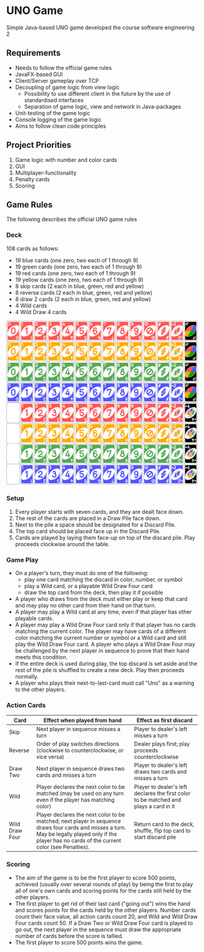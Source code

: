 # UNO Game
Simple Java-based UNO game developed the course software engineering 2

## Requirements
* Needs to follow the official game rules
* JavaFX-based GUI
* Client/Server gameplay over TCP
* Decoupling of game logic from view logic
    * Possibility to use different client in the future by the use of standardised interfaces
    * Separation of game logic, view and network in Java-packages
* Unit-testing of the game logic
* Console logging of the game logic
* Aims to follow clean code principles

## Project Priorities
1. Game logic with number and color cards
2. GUI
3. Multiplayer-functionality
4. Penalty cards
5. Scoring

## Game Rules
The following describes the official UNO game rules
### Deck
108 cards as follows:
* 19 blue cards (one zero, two each of 1 through 9)
* 19 green cards (one zero, two each of 1 through 9)
* 19 red cards (one zero, two each of 1 through 9)
* 19 yellow cards (one zero, two each of 1 through 9)
* 8 skip cards (2 each in blue, green, red and yellow)
* 8 reverse cards (2 each in blue, green, red and yellow)
* 8 draw 2 cards (2 each in blue, green, red and yellow)
* 4 Wild cards
* 4 Wild Draw 4 cards

![alt text](UNO_cards_deck.svg)

### Setup
1. Every player starts with seven cards, and they are dealt face down. 
2. The rest of the cards are placed in a Draw Pile face down. 
3. Next to the pile a space should be designated for a Discard Pile. 
4. The top card should be placed face up in the Discard Pile.
5. Cards are played by laying them face-up on top of the discard pile. Play proceeds clockwise around the table.


### Game Play
* On a player's turn, they must do one of the following:
    * play one card matching the discard in color, number, or symbol
    * play a Wild card, or a playable Wild Draw Four card
    * draw the top card from the deck, then play it if possible
* A player who draws from the deck must either play or keep that card and may play no other card from their hand on that turn.
* A player may play a Wild card at any time, even if that player has other playable cards.
* A player may play a Wild Draw Four card only if that player has no cards matching the current color. The player may have cards of a different color matching the current number or symbol or a Wild card and still play the Wild Draw Four card. A player who plays a Wild Draw Four may be challenged by the next player in sequence to prove that their hand meets this condition.
* If the entire deck is used during play, the top discard is set aside and the rest of the pile is shuffled to create a new deck. Play then proceeds normally.
* A player who plays their next-to-last-card must call "Uno" as a warning to the other players.

### Action Cards
| Card           | Effect when played from hand                                                                                                                                                                          | Effect as first discard                                                               |
|----------------|-------------------------------------------------------------------------------------------------------------------------------------------------------------------------------------------------------|---------------------------------------------------------------------------------------|
| Skip           | Next player in sequence misses a turn                                                                                                                                                                 | Player to dealer's left misses a turn                                                 |
| Reverse        | Order of play switches directions (clockwise to counterclockwise, or vice versa)                                                                                                                       | Dealer plays first; play proceeds counterclockwise                                    |
| Draw Two       | Next player in sequence draws two cards and misses a turn                                                                                                                                             | Player to dealer's left draws two cards and misses a turn                             |
| Wild           | Player declares the next color to be matched (may be used on any turn even if the player has matching color)                                                                                          | Player to dealer's left declares the first color to be matched and plays a card in it |
| Wild Draw Four | Player declares the next color to be matched; next player in sequence draws four cards and misses a turn. May be legally played only if the player has no cards of the current color (see Penalties). | Return card to the deck, shuffle, flip top card to start discard pile                 |

### Scoring
* The aim of the game is to be the first player to score 500 points, achieved (usually over several rounds of play) by being the first to play all of one's own cards and scoring points for the cards still held by the other players.
* The first player to get rid of their last card ("going out") wins the hand and scores points for the cards held by the other players. Number cards count their face value, all action cards count 20, and Wild and Wild Draw Four cards count 50. If a Draw Two or Wild Draw Four card is played to go out, the next player in the sequence must draw the appropriate number of cards before the score is tallied.
* The first player to score 500 points wins the game.
